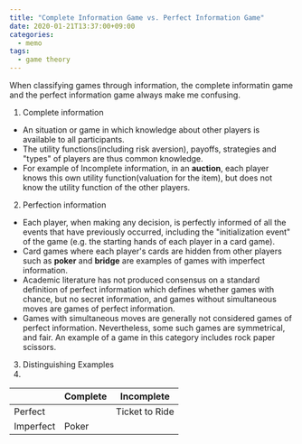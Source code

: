 ```yaml
---
title: "Complete Information Game vs. Perfect Information Game"
date: 2020-01-21T13:37:00+09:00
categories:
  - memo
tags:
  - game theory
---
```


When classifying games through information, the complete informatin game and the perfect information game always make me confusing.

1. Complete information

  * An situation or game in which knowledge about other players is available to all participants. 
  * The utility functions(including risk aversion), payoffs, strategies and "types" of players are thus common knowledge.
  * For example of Incomplete information, in an **auction**, each player knows this own utility function(valuation for the item), but does not know the utility function of the other players.

2. Perfection information

  * Each player, when making any decision, is perfectly informed of all the events that have previously occurred, including the "initialization event" of the game (e.g. the starting hands of each player in a card game).
  * Card games where each player's cards are hidden from other players such as **poker** and **bridge** are examples of games with imperfect information.
  * Academic literature has not produced consensus on a standard definition of perfect information which defines whether games with chance, but no secret information, and games without simultaneous moves are games of perfect information.
  * Games with simultaneous moves are generally not considered games of perfect information. Nevertheless, some such games are symmetrical, and fair. An example of a game in this category includes rock paper scissors.

3. Distinguishing Examples
4. 
|           | Complete |    Incomplete    |
|-----------|----------|------------------|
| Perfect   |          |  Ticket to Ride  |
| Imperfect | Poker    |                  |
